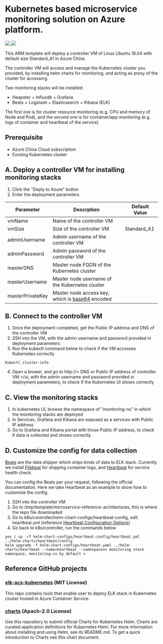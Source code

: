 # Kubernetes based microservice monitoring solution on Azure platform.

<a href="https://portal.azure.cn/#create/Microsoft.Template/uri/https%3A%2F%2Fraw.githubusercontent.com%2Fmizow8%2Fazure-quickstart-templates%2Fmaster%2Fk8s-monitoring%2Fazuredeploy.json" target="_blank">
    <img src="http://azuredeploy.net/deploybutton.png"/>
</a>
<a href="http://armviz.io/#/?load=https%3A%2F%2Fraw.githubusercontent.com%2Fmizow8%2Fazure-quickstart-templates%2Fmaster%2Fk8s-monitoring%2Fazuredeploy.json" target="_blank">
    <img src="http://armviz.io/visualizebutton.png"/>
</a>

This ARM template will deploy a controller VM of Linux Ubuntu 16.04 with default size Standard_A1 in Azure China.

The controller VM will access and manage the Kubernetes cluster you provided, by installing helm charts for monitoring, and acting as proxy of the cluster for accessing.

Two monitoring stacks will be installed:

* Heapster + Influxdb + Grafana
* Beats + Logstash + Elasticsearch + Kibana (ELK)

The first one is for cluster resource monitoring (e.g. CPU and memory of Node and Pod), and the second one is for container/app monitoring (e.g. logs of container and heartbeat of the service).

## Prerequisite
* Azure China Cloud subscription
* Existing Kubernetes cluster 

## A. Deploy a controller VM for installing monitoring stacks
1. Click the "Deply to Azure" button 
2. Enter the deployment parameters

| Parameter        | Descrption                                                                              | Default Value |
|------------------|-----------------------------------------------------------------------------------------|---------------|
| vmName           | Name of the controller VM                                                               |               |
| vmSize           | Size of the controller VM                                                               | Standard_A1   |
| adminUsername    | Admin username of the controller VM                                                     |               |
| adminPassword    | Admin password of the controller VM                                                     |               |
| masterDNS        | Master node FQDN of the Kubernetes cluster                                              |               |
| masterUsername   | Master node username of the Kubernetes cluster                                          |               |
| masterPrivateKey | Master node access key, which is [base64](https://en.wikipedia.org/wiki/Base64) encoded |               |


## B. Connect to the controller VM
1. Once the deployment completed, get the Public IP address and DNS of the controller VM
2. SSH into the VM, with the admin username and password provided in deployment parameters
3. Run the kubectl command below to check if the VM accesses Kubernetes correctly
```
Kubectl cluster-info
```
4. Open a brower, and go to http://< DNS or Public IP address of controller VM >/ui, with the admin username and password provided in deployment parameters, to check if the Kubernetes UI shows correctly

## C. View the monitoring stacks
1. In kubernetes UI, browse the namespace of "monitoring-ns" in which the monitoring stacks are deployed
2. In Services, Grafana and Kibana are exposed as a services with Public IP address
3. Go to Grafana and Kibana portal with those Public IP address, to check if data is collected and shows correctly

## D. Customize the config for data collection
[Beats](https://www.elastic.co/products/beats) are the data shipper which ships kinds of data to ELK stack. Currently we install [Filebeat](https://www.elastic.co/products/beats/filebeat) for shipping container logs, and [Heartbeat](https://www.elastic.co/products/beats/heartbeat) for service health check.

You can config the Beats per your request, following the official documentation. Here we take Heartbeat as an example to show how to customize the config.

1. SSH into the controller VM
2. Go to /tmp/template/microservice-reference-architectures, this is where the repo file downloaded
3. Go to k8s/controller/helm-chart-configs/heartbeat-config, edit heartbeat.yml (reference [Heartbeat Configuration Options](https://www.elastic.co/guide/en/beats/heartbeat/current/heartbeat-configuration-details.html))
4. Go back to  k8s/controller, run the commands below
```
yes | cp -rf helm-chart-configs/heartbeat-config/heartbeat.yml ../helm-charts/heartbeat/config
helm upgrade -f helm-chart-configs/heartbeat.yaml ../helm-charts/heartbeat --name=heartbeat --namespace=< monitoring stack namespace, monitoring-ns by default >
```


## Reference GitHub projects

### [elk-acs-kubernetes](https://github.com/Microsoft/elk-acs-kubernetes) (MIT License)

This repo contains tools that enable user to deploy ELK stack in Kubernetes cluster hosted in Azure Container Service.

### [charts](https://github.com/kubernetes/charts) (Apach-2.0 License)

Use this repository to submit official Charts for Kubernetes Helm. Charts are curated application definitions for Kubernetes Helm. For more information about installing and using Helm, see its README.md. To get a quick introduction to Charts see this chart document.